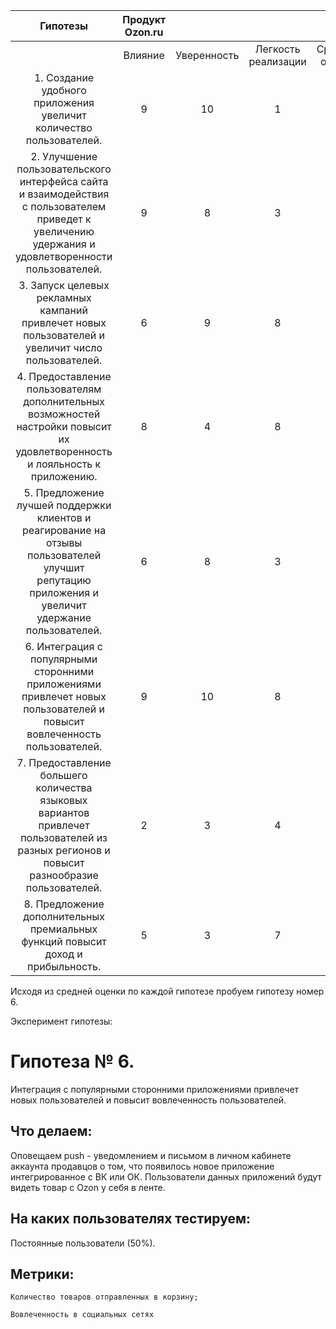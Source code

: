 | Гипотезы                                                                                                                                            | Продукт Ozon.ru |             |                     |                |
|:---------------------------------------------------------------------------------------------------------------------------------------------------:|:---------------:|:-----------:|:-------------------:|:--------------:|
|                                                                                                                                                     | Влияние         | Уверенность | Легкость реализации | Средняя оценка |
| 1. Создание удобного приложения увеличит количество пользователей.                                                                                  | 9               | 10          | 1                   | 6,67           |
| 2. Улучшение пользовательского интерфейса сайта и взаимодействия с пользователем приведет к увеличению удержания и удовлетворенности пользователей. | 9               | 8           | 3                   | 6,67           |
| 3. Запуск целевых рекламных кампаний привлечет новых пользователей и увеличит число пользователей.                                                  | 6               | 9           | 8                   | 7,67           |
| 4. Предоставление пользователям дополнительных возможностей настройки повысит их удовлетворенность и лояльность к приложению.                       | 8               | 4           | 8                   | 6,67           |
| 5. Предложение лучшей поддержки клиентов и реагирование на отзывы пользователей улучшит репутацию приложения и увеличит удержание пользователей.    | 6               | 8           | 3                   | 5,67           |
| 6. Интеграция с популярными сторонними приложениями привлечет новых пользователей и повысит вовлеченность пользователей.                            | 9               | 10          | 8                   | 9,00           |
| 7. Предоставление большего количества языковых вариантов привлечет пользователей из разных регионов и повысит разнообразие пользователей.           | 2               | 3           | 4                   | 3,00           |
| 8. Предложение дополнительных премиальных функций повысит доход и прибыльность.                                                                     | 5               | 3           | 7                   | 5,00           |



Исходя из средней оценки по каждой гипотезе пробуем гипотезу номер 6.


Эксперимент гипотезы:

# Гипотеза № 6. 
Интеграция с популярными сторонними приложениями привлечет новых пользователей и повысит вовлеченность пользователей.

## Что делаем: 
Оповещаем push - уведомлением и письмом в личном кабинете аккаунта продавцов о том, что появилось новое приложение интегрированное с ВК или ОК. Пользователи данных приложений будут видеть товар с Ozon у себя в ленте.

## На каких пользователях тестируем: 
Постоянные пользователи (50%).

## Метрики: 
    Количество товаров отправленных в корзину;

    Вовлеченность в социальных сетях